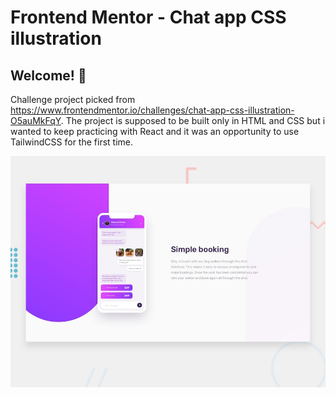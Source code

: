 # Frontend Mentor - Chat app CSS illustration
## Welcome! 👋

Challenge project picked from https://www.frontendmentor.io/challenges/chat-app-css-illustration-O5auMkFqY. The project is supposed to be built only in HTML and CSS but i wanted to keep practicing with React and it was an opportunity to use TailwindCSS for the first time.

![Design preview for the Chat app CSS illustration coding challenge](./public/design/desktop-preview.jpg)
